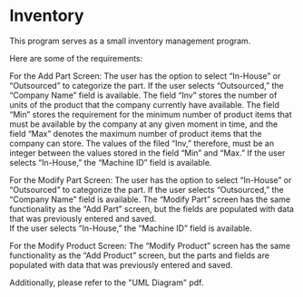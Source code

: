 # Inventory

This program serves as a small inventory management program. 

Here are some of the requirements:

For the Add Part Screen:
The user has the option to select “In-House” or “Outsourced” to categorize the part.  If the user selects “Outsourced,” the “Company Name” field is available.
The field “Inv” stores the number of units of the product that the company currently have available. The field “Min” stores the requirement for the minimum number of product items that must be available by the company at any given moment in time, and the field “Max” denotes the maximum number of product items that the company can store. The values of the filed “Inv,” therefore, must be an integer between the values stored in the field “Min” and “Max.” 
If the user selects “In-House,” the “Machine ID” field is available.

For the Modify Part Screen:
The user has the option to select “In-House” or “Outsourced” to categorize the part.  If the user selects “Outsourced,” the “Company Name” field is available.  The “Modify Part” screen has the same functionality as the “Add Part” screen, but the fields are populated with data that was previously entered and saved.  
If the user selects “In-House,” the “Machine ID” field is available.

For the Modify Product Screen:
The “Modify Product” screen has the same functionality as the “Add Product” screen, but the parts and fields are populated with data that was previously entered and saved.  

Additionally, please refer to the "UML Diagram" pdf.
